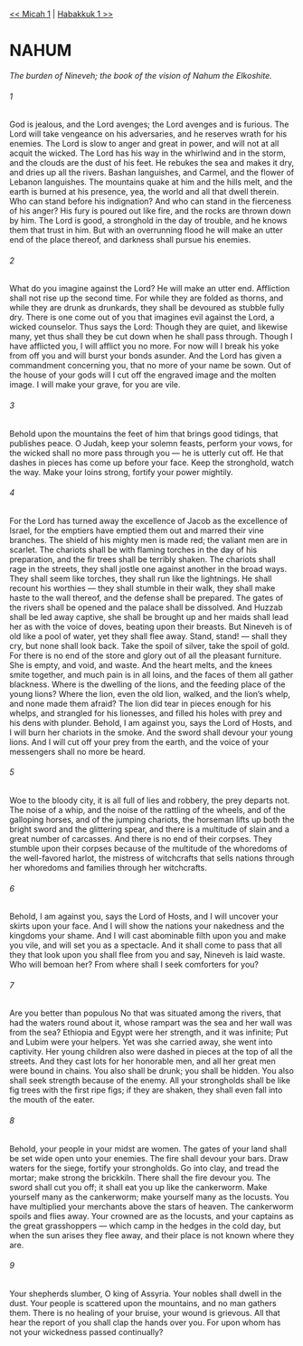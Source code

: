 [<< Micah 1](../Micah/Micah%201.md)  |  [Habakkuk 1 >>](../Habakkuk/Habakkuk%201.md)

# NAHUM

*The burden of Nineveh; the book of the vision of Nahum the Elkoshite.*

###### 1
God is jealous, and the Lord avenges; the Lord avenges and is furious. The Lord will take vengeance on his adversaries, and he reserves wrath for his enemies. The Lord is slow to anger and great in power, and will not at all acquit the wicked. The Lord has his way in the whirlwind and in the storm, and the clouds are the dust of his feet. He rebukes the sea and makes it dry, and dries up all the rivers. Bashan languishes, and Carmel, and the flower of Lebanon languishes. The mountains quake at him and the hills melt, and the earth is burned at his presence, yea, the world and all that dwell therein. Who can stand before his indignation? And who can stand in the fierceness of his anger? His fury is poured out like fire, and the rocks are thrown down by him. The Lord is good, a stronghold in the day of trouble, and he knows them that trust in him. But with an overrunning flood he will make an utter end of the place thereof, and darkness shall pursue his enemies.

###### 2
What do you imagine against the Lord? He will make an utter end. Affliction shall not rise up the second time. For while they are folded as thorns, and while they are drunk as drunkards, they shall be devoured as stubble fully dry. There is one come out of you that imagines evil against the Lord, a wicked counselor. Thus says the Lord: Though they are quiet, and likewise many, yet thus shall they be cut down when he shall pass through. Though I have afflicted you, I will afflict you no more. For now will I break his yoke from off you and will burst your bonds asunder. And the Lord has given a commandment concerning you, that no more of your name be sown. Out of the house of your gods will I cut off the engraved image and the molten image. I will make your grave, for you are vile.

###### 3
Behold upon the mountains the feet of him that brings good tidings, that publishes peace. O Judah, keep your solemn feasts, perform your vows, for the wicked shall no more pass through you — he is utterly cut off. He that dashes in pieces has come up before your face. Keep the stronghold, watch the way. Make your loins strong, fortify your power mightily.

###### 4
For the Lord has turned away the excellence of Jacob as the excellence of Israel, for the emptiers have emptied them out and marred their vine branches. The shield of his mighty men is made red; the valiant men are in scarlet. The chariots shall be with flaming torches in the day of his preparation, and the fir trees shall be terribly shaken. The chariots shall rage in the streets, they shall jostle one against another in the broad ways. They shall seem like torches, they shall run like the lightnings. He shall recount his worthies — they shall stumble in their walk, they shall make haste to the wall thereof, and the defense shall be prepared. The gates of the rivers shall be opened and the palace shall be dissolved. And Huzzab shall be led away captive, she shall be brought up and her maids shall lead her as with the voice of doves, beating upon their breasts. But Nineveh is of old like a pool of water, yet they shall flee away. Stand, stand! — shall they cry, but none shall look back. Take the spoil of silver, take the spoil of gold. For there is no end of the store and glory out of all the pleasant furniture. She is empty, and void, and waste. And the heart melts, and the knees smite together, and much pain is in all loins, and the faces of them all gather blackness. Where is the dwelling of the lions, and the feeding place of the young lions? Where the lion, even the old lion, walked, and the lion’s whelp, and none made them afraid? The lion did tear in pieces enough for his whelps, and strangled for his lionesses, and filled his holes with prey and his dens with plunder. Behold, I am against you, says the Lord of Hosts, and I will burn her chariots in the smoke. And the sword shall devour your young lions. And I will cut off your prey from the earth, and the voice of your messengers shall no more be heard.

###### 5
Woe to the bloody city, it is all full of lies and robbery, the prey departs not. The noise of a whip, and the noise of the rattling of the wheels, and of the galloping horses, and of the jumping chariots, the horseman lifts up both the bright sword and the glittering spear, and there is a multitude of slain and a great number of carcasses. And there is no end of their corpses. They stumble upon their corpses because of the multitude of the whoredoms of the well-favored harlot, the mistress of witchcrafts that sells nations through her whoredoms and families through her witchcrafts.

###### 6
Behold, I am against you, says the Lord of Hosts, and I will uncover your skirts upon your face. And I will show the nations your nakedness and the kingdoms your shame. And I will cast abominable filth upon you and make you vile, and will set you as a spectacle. And it shall come to pass that all they that look upon you shall flee from you and say, Nineveh is laid waste. Who will bemoan her? From where shall I seek comforters for you?

###### 7
Are you better than populous No that was situated among the rivers, that had the waters round about it, whose rampart was the sea and her wall was from the sea? Ethiopia and Egypt were her strength, and it was infinite; Put and Lubim were your helpers. Yet was she carried away, she went into captivity. Her young children also were dashed in pieces at the top of all the streets. And they cast lots for her honorable men, and all her great men were bound in chains. You also shall be drunk; you shall be hidden. You also shall seek strength because of the enemy. All your strongholds shall be like fig trees with the first ripe figs; if they are shaken, they shall even fall into the mouth of the eater.

###### 8
Behold, your people in your midst are women. The gates of your land shall be set wide open unto your enemies. The fire shall devour your bars. Draw waters for the siege, fortify your strongholds. Go into clay, and tread the mortar; make strong the brickkiln. There shall the fire devour you. The sword shall cut you off; it shall eat you up like the cankerworm. Make yourself many as the cankerworm; make yourself many as the locusts. You have multiplied your merchants above the stars of heaven. The cankerworm spoils and flies away. Your crowned are as the locusts, and your captains as the great grasshoppers — which camp in the hedges in the cold day, but when the sun arises they flee away, and their place is not known where they are.

###### 9
Your shepherds slumber, O king of Assyria. Your nobles shall dwell in the dust. Your people is scattered upon the mountains, and no man gathers them. There is no healing of your bruise, your wound is grievous. All that hear the report of you shall clap the hands over you. For upon whom has not your wickedness passed continually?